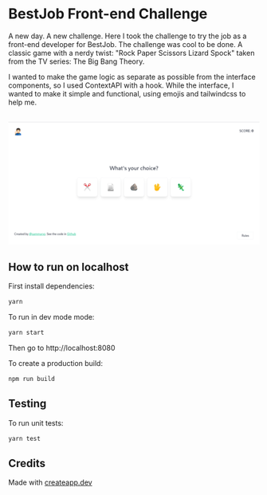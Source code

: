 # BestJob Front-end Challenge
A new day. A new challenge. Here I took the challenge to try the job as a front-end developer for BestJob. The challenge was cool to be done. A classic game with a nerdy twist: "Rock Paper Scissors Lizard Spock" taken from the TV series: The Big Bang Theory. 

I wanted to make the game logic as separate as possible from the interface components, so I used ContextAPI with a hook. While the interface, I wanted to make it simple and functional, using emojis and tailwindcss to help me.
 
<br />
<img src="preview.png" alt="Preview Rock Paper Scissors Lizard Spock">

## How to run on localhost

First install dependencies:

```sh
yarn
```

To run in dev mode mode:

```sh
yarn start
```

Then go to http://localhost:8080

To create a production build:

```sh
npm run build
```

## Testing

To run unit tests:

```sh
yarn test
```

## Credits

Made with [createapp.dev](https://createapp.dev/)

